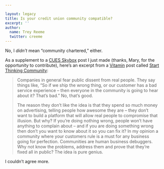 ```yaml
---

layout: legacy
title: Is your credit union community compatible?
excerpt: ''
author:
  name: Trey Reeme
  twitter: creeme
---
```


<p>No, I <em>didn&#8217;t</em> mean &#8220;community chartered,&#8221; either.</p>


<p>As a supplement to a <a href="http://cuesskybox.typepad.com/skybox/2006/05/why_dont_credit.html"><span class="caps">CUES</span> Skybox</a> post I just made (thanks, Mary, for the opportunity to contribute), here&#8217;s an excerpt from a <a href="http://www.thinkvitamin.com">Vitamin</a> post called <a href="http://www.thinkvitamin.com/features/biz/communities_good_evil">Start Thinking Community</a>:</p>


<blockquote><p>Companies in general fear public dissent from real people. They say things like, &#8220;So if we ship the wrong thing, or our customer has a bad service experience &#8211; then everyone in the community is going to hear about it? That’s bad.&#8221; No, that’s good.</p><p>The reason they don’t like the idea is that they spend so much money on advertising, telling people how awesome they are &#8211; they don’t want to build a platform that will allow real people to compromise that illusion. But why? If you’re doing nothing wrong, people won’t have anything to complain about &#8211; and if you are doing something wrong then don’t you want to know about it so you can fix it? In my opinion a community where your customers rule is a must for any business going for perfection. Communities are human business debuggers. Why not know the problems, address them and prove that they’re fixed all in public? The idea is pure genius.</blockquote>

<p>I couldn&#8217;t agree more.</p>